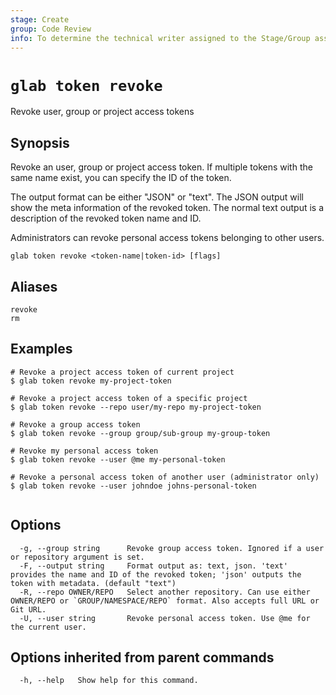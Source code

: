 ```yaml
---
stage: Create
group: Code Review
info: To determine the technical writer assigned to the Stage/Group associated with this page, see https://about.gitlab.com/handbook/product/ux/technical-writing/#assignments
---
```


<!--
This documentation is auto generated by a script.
Please do not edit this file directly. Run `make gen-docs` instead.
-->

# `glab token revoke`

Revoke user, group or project access tokens

## Synopsis

Revoke an user, group or project access token. If multiple tokens with the same name exist, you can specify
the ID of the token.

The output format can be either "JSON" or "text". The JSON output will show the meta information of the
revoked token. The normal text output is a description of the revoked token name and ID.

Administrators can revoke personal access tokens belonging to other users.

```plaintext
glab token revoke <token-name|token-id> [flags]
```

## Aliases

```plaintext
revoke
rm
```

## Examples

```console
# Revoke a project access token of current project
$ glab token revoke my-project-token

# Revoke a project access token of a specific project
$ glab token revoke --repo user/my-repo my-project-token

# Revoke a group access token
$ glab token revoke --group group/sub-group my-group-token

# Revoke my personal access token
$ glab token revoke --user @me my-personal-token

# Revoke a personal access token of another user (administrator only)
$ glab token revoke --user johndoe johns-personal-token


```

## Options

```plaintext
  -g, --group string      Revoke group access token. Ignored if a user or repository argument is set.
  -F, --output string     Format output as: text, json. 'text' provides the name and ID of the revoked token; 'json' outputs the token with metadata. (default "text")
  -R, --repo OWNER/REPO   Select another repository. Can use either OWNER/REPO or `GROUP/NAMESPACE/REPO` format. Also accepts full URL or Git URL.
  -U, --user string       Revoke personal access token. Use @me for the current user.
```

## Options inherited from parent commands

```plaintext
  -h, --help   Show help for this command.
```
